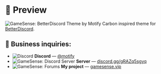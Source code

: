 # 📸 Preview
![GameSense: BetterDiscord Theme by Motify](https://i.imgur.com/u7Ft2AH.png)
Carbon inspired theme for [BetterDiscord](https://github.com/BetterDiscord/BetterDiscord).

## 💭 Business inquiries:
+ ![Discord](https://i.imgur.com/xY90BoB.png) __Discord__ ― [@motify](https://href.li/?https://discord.com/users/850826026959372308/profile)
+ ![GameSense: Discord Server](https://i.imgur.com/xY90BoB.png) __Server__ ― [discord.gg/gRAZq5sgyq](https://discord.gamesense.media)
+ ![GameSense: Forums](https://i.imgur.com/90mTGdr.png) __My project__ ― [gamesense.vip](https://gamesense.vip/)

